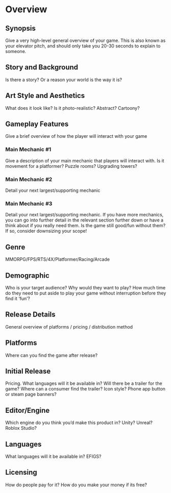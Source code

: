 # Overview

## Synopsis
Give a very high-level general overview of your game. This is also known as your elevator pitch, and should only take you 20-30 seconds to explain to someone.

## Story and Background
Is there a story? Or a reason your world is the way it is?

## Art Style and Aesthetics
What does it look like? Is it photo-realistic? Abstract? Cartoony?

## Gameplay Features
Give a brief overview of how the player will interact with your game

### Main Mechanic #1
Give a description of your main mechanic that players will interact with. Is it movement for a platformer? Puzzle rooms? Upgrading towers?

### Main Mechanic #2
Detail your next largest/supporting mechanic

### Main Mechanic #3
Detail your next largest/supporting mechanic. If you have more mechanics, you can go into further detail in the relevant section further down or have a think about if you really need them. Is the game still good/fun without them? If so, consider downsizing your scope!

## Genre 
MMORPG/FPS/RTS/4X/Platformer/Racing/Arcade

## Demographic
Who is your target audience? Why would they want to play? How much time do they need to put aside to play your game without interruption before they find it ‘fun’?

## Release Details
General overview of platforms / pricing / distribution method

## Platforms
Where can you find the game after release?

## Initial Release
Pricing. What languages will it be available in? 
Will there be a trailer for the game? Where can a consumer find the trailer?
Icon style? Phone app button or steam page banners?

## Editor/Engine
Which engine do you think you’d make this product in? Unity? Unreal? Roblox Studio?

## Languages
What languages will it be available in? EFIGS?

## Licensing
How do people pay for it? How do you make your money if its free?

